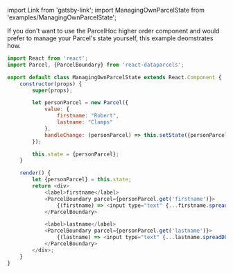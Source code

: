 import Link from 'gatsby-link';
import ManagingOwnParcelState from 'examples/ManagingOwnParcelState';

If you don't want to use the <Link to="/api/ParcelHoc">ParcelHoc higher order component</Link> and would prefer to manage your Parcel's state yourself, this example deomstrates how.

<ManagingOwnParcelState />

```js
import React from 'react';
import Parcel, {ParcelBoundary} from 'react-dataparcels';

export default class ManagingOwnParcelState extends React.Component {
    constructor(props) {
        super(props);

        let personParcel = new Parcel({
            value: {
                firstname: "Robert",
                lastname: "Clamps"
            },
            handleChange: (personParcel) => this.setState({personParcel})
        });

        this.state = {personParcel};
    }

    render() {
        let {personParcel} = this.state;
        return <div>
            <label>firstname</label>
            <ParcelBoundary parcel={personParcel.get('firstname')}>
                {(firstname) => <input type="text" {...firstname.spreadDOM()} />}
            </ParcelBoundary>

            <label>lastname</label>
            <ParcelBoundary parcel={personParcel.get('lastname')}>
                {(lastname) => <input type="text" {...lastname.spreadDOM()} />}
            </ParcelBoundary>
        </div>;
    }
}

```
